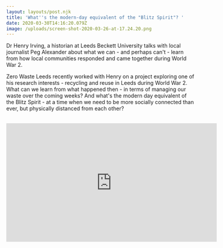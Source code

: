 ```yaml
---
layout: layouts/post.njk
title: 'What''s the modern-day equivalent of the "Blitz Spirit"? '
date: 2020-03-30T14:16:20.079Z
image: /uploads/screen-shot-2020-03-26-at-17.24.20.png
---
```

Dr Henry Irving, a historian at Leeds Beckett University talks with local journalist Peg Alexander about what we can - and perhaps can't - learn from how local communities responded and came together during World War 2. 

Zero Waste Leeds recently worked with Henry on a project exploring one of his research interests - recycling and reuse in Leeds during World War 2. What can we learn from what happened then - in terms of managing our waste over the coming weeks? And what's the modern day equivalent of the Blitz Spirit - at a time when we need to be more socially connected than ever, but physically distanced from each other?

<br>

<iframe width="560" height="315" src="https://www.youtube.com/embed/vOsFajWj-3s" frameborder="0" allow="accelerometer; autoplay; encrypted-media; gyroscope; picture-in-picture" allowfullscreen></iframe>
